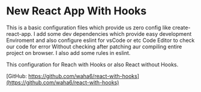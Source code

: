 # New React App With Hooks

This is a basic configuration files which provide us zero config like create-react-app. I add some dev dependencies which provide easy development Enviroment and also configure eslint for vsCode or etc Code Editor to check our code for error Without checking after patching aur compiling entire project on browser. I also add some rules in eslint.

This configuration for Reach with Hooks or also React without Hooks.

[GitHub: https://github.com/waha6/react-with-hooks](https://github.com/waha6/react-with-hooks)
